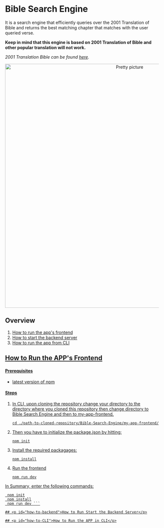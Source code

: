 # Bible Search Engine

It is a search engine that efficiently queries over the 2001 Translation of Bible and returns the best matching chapter that matches with the user queried verse.

**Keep in mind that this engine is based on 2001 Translation of Bible and other popular translation will not work.**

_2001 Translation Bible can be found [here](https://2001translation.org/download-docx)._

<div align="center">
  <Image src="/home_page.png" alt="Pretty picture" width="800" height="auto" />
</div>

## Overview
1. <a href="#how-to-frontend">How to run the app's frontend</a>
2. <a href="#how-to-backend">How to start the backend server</a>
3. <a href="#how-to-CLI">How to run the app from CLI

## <p id="how-to-frontend">How to Run the APP's Frontend</p>

#### Prerequisites
* latest version of npm

#### Steps

1. In CLI, upon cloning the repository change your directory to the directory where you cloned this repository then change directory to Bible Search Engine and then to my-app-frontend.

    ``` cd ./path-to-cloned-repository/Bible-Search-Engine/my-app-frontend/ ```

2. Then you have to initialize the package.json by hitting:

    ``` npm init ```

3. Install the required packagages:

    ``` npm install ```

4. Run the frontend

    ``` npm run dev ```

In Summary, enter the following commands:

``` cd ./path-to-cloned-repository/Bible-Search-Engine/my-app-frontend/
 npm init
 npm install
 npm run dev ```

## <p id="how-to-backend">How to Run Start the Backend Server</p>

## <p id="how-to-CLI">How to Run the APP in CLI</p>

